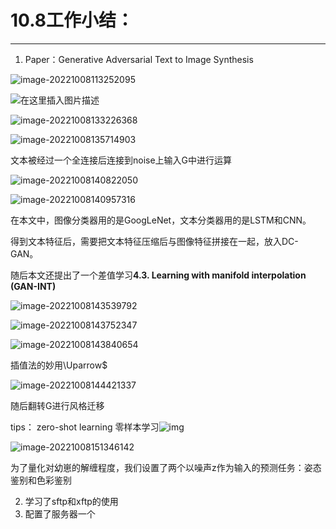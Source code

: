 # 10.8工作小结：

---

1. Paper：Generative Adversarial Text to Image Synthesis

![image-20221008113252095](C:\Users\lzhrt\AppData\Roaming\Typora\typora-user-images\image-20221008113252095.png)

![在这里插入图片描述](https://img-blog.csdnimg.cn/20191023152502634.png?x-oss-process=image/watermark,type_ZmFuZ3poZW5naGVpdGk,shadow_10,text_aHR0cHM6Ly9ibG9nLmNzZG4ubmV0L05HVWV2ZXIxNQ==,size_16,color_FFFFFF,t_70)

![image-20221008133226368](C:\Users\lzhrt\AppData\Roaming\Typora\typora-user-images\image-20221008133226368.png)

![image-20221008135714903](C:\Users\lzhrt\AppData\Roaming\Typora\typora-user-images\image-20221008135714903.png)

文本被经过一个全连接后连接到noise上输入G中进行运算

![image-20221008140822050](C:\Users\lzhrt\AppData\Roaming\Typora\typora-user-images\image-20221008140822050.png)

![image-20221008140957316](C:\Users\lzhrt\AppData\Roaming\Typora\typora-user-images\image-20221008140957316.png)

在本文中，图像分类器用的是GoogLeNet，文本分类器用的是LSTM和CNN。

得到文本特征后，需要把文本特征压缩后与图像特征拼接在一起，放入DC-GAN。

随后本文还提出了一个差值学习**4.3. Learning with manifold interpolation (GAN-INT)**

![image-20221008143539792](C:\Users\lzhrt\AppData\Roaming\Typora\typora-user-images\image-20221008143539792.png)

![image-20221008143752347](C:\Users\lzhrt\AppData\Roaming\Typora\typora-user-images\image-20221008143752347.png)

![image-20221008143840654](C:\Users\lzhrt\AppData\Roaming\Typora\typora-user-images\image-20221008143840654.png)

插值法的妙用\Uparrow$

![image-20221008144421337](C:\Users\lzhrt\AppData\Roaming\Typora\typora-user-images\image-20221008144421337.png)

随后翻转G进行风格迁移



tips： zero-shot learning 零样本学习![img](https://img-blog.csdnimg.cn/b2c6c8c6a33e48a0bd1ef8ce76dfacd4.png)

![image-20221008151346142](C:\Users\lzhrt\AppData\Roaming\Typora\typora-user-images\image-20221008151346142.png)

为了量化对幼崽的解缠程度，我们设置了两个以噪声z作为输入的预测任务：姿态鉴别和色彩鉴别





2. 学习了sftp和xftp的使用
3. 配置了服务器一个